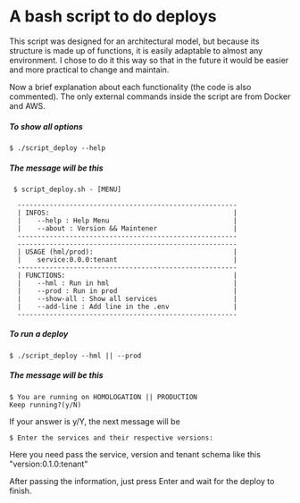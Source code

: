 # A bash script to do deploys
This script was designed for an architectural model, but because its structure is made up of functions, it is easily adaptable to almost any environment. I chose to do it this way so that in the future it would be easier and more practical to change and maintain.

Now a brief explanation about each functionality (the code is also commented). The only external commands inside the script are from Docker and AWS.

##### To show all options 
```
$ ./script_deploy --help
```
##### The message will be this

```
 $ script_deploy.sh - [MENU]

  -------------------------------------------------------
  | INFOS:                                              |
  |    --help : Help Menu                               |
  |    --about : Version && Maintener                   |
  -------------------------------------------------------
  -------------------------------------------------------
  | USAGE (hml/prod):                                   |
  |    service:0.0.0:tenant                             |
  -------------------------------------------------------
  | FUNCTIONS:                                          |
  |    --hml : Run in hml                               |
  |    --prod : Run in prod                             |
  |    --show-all : Show all services                   |
  |    --add-line : Add line in the .env                |
  -------------------------------------------------------
```

##### To run a deploy 
```
$ ./script_deploy --hml || --prod
```
##### The message will be this

```
$ You are running on HOMOLOGATION || PRODUCTION
Keep running?(y/N)
```
If your answer is y/Y, the next message will be

```
$ Enter the services and their respective versions:  
```
Here you need pass the service, version and tenant schema like this "version:0.1.0:tenant"

After passing the information, just press Enter and wait for the deploy to finish.
